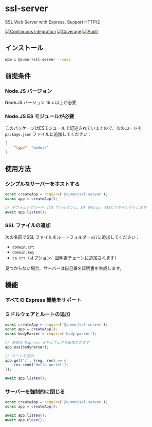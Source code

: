 # ssl-server

SSL Web Server with Express, Support HTTP/2

[![Continuous Integration](https://github.com/sumor-cloud/ssl-server/actions/workflows/ci.yml/badge.svg)](https://github.com/sumor-cloud/ssl-server/actions/workflows/ci.yml)
[![Coverage](https://github.com/sumor-cloud/ssl-server/actions/workflows/coverage.yml/badge.svg)](https://github.com/sumor-cloud/ssl-server/actions/workflows/coverage.yml)
[![Audit](https://github.com/sumor-cloud/ssl-server/actions/workflows/audit.yml/badge.svg)](https://github.com/sumor-cloud/ssl-server/actions/workflows/audit.yml)

## インストール

```bash
npm i @sumor/ssl-server --save
```

## 前提条件

### Node.JS バージョン
Node.JS バージョン 16.x 以上が必要

### Node.JS ES モジュールが必要
このパッケージはESモジュールで記述されていますので、次のコードを ```package.json``` ファイルに追加してください：
```json
{
    "type": "module"
}
```

## 使用方法

### シンプルなサーバーをホストする

```javascript
const createApp = require('@sumor/ssl-server');
const app = createApp();

// デフォルトでポート 443 でリッスンし、80 をhttps 443にリダイレクトします
await app.listen();
```

### SSL ファイルの追加
次の名前でSSL ファイルをルートフォルダー```ssl```に追加してください：
- ```domain.crt```
- ```domain.key```
- ```ca.crt```（オプション、証明書チェーンに追加されます）

見つからない場合、サーバーは自己署名証明書を生成します。

## 機能

### すべての Express 機能をサポート

### ミドルウェアとルートの追加

```javascript
const createApp = require('@sumor/ssl-server');
const app = createApp();
const bodyParser = require('body-parser');

// 任意の Express ミドルウェアを追加できます
app.use(bodyParser);

// ルートを追加
app.get('/', (req, res) => {
    res.send('Hello World!');
});

await app.listen();
```

### サーバーを強制的に閉じる

```javascript
const createApp = require('@sumor/ssl-server');
const app = createApp();

await app.listen();
await app.close();
```